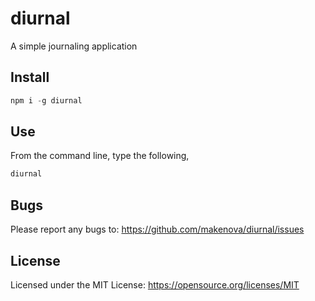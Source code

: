 # diurnal

A simple journaling application

## Install

```js
npm i -g diurnal
```

## Use

From the command line, type the following,

```js
diurnal
```

## Bugs

Please report any bugs to: https://github.com/makenova/diurnal/issues

## License

Licensed under the MIT License: https://opensource.org/licenses/MIT
